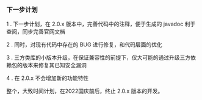 ### 下一步计划

1 . 下一步计划，在 2.0.x 版本中，完善代码中的注释，便于生成的 javadoc 利于查阅，同步完善官网文档

2 . 同时，对现有代码中存在的 BUG 进行修复，和代码层面的优化

3 . 三方类库的小版本升级，在保证兼容性的前提下，仅大可能的通过升级三方依赖包的版本来修复其已知安全漏洞

4 . 在 2.0.x 不会增加新的功能特性


整个，大致时间计划，在2022国庆前后，终止 2.0.x 版本的开发。